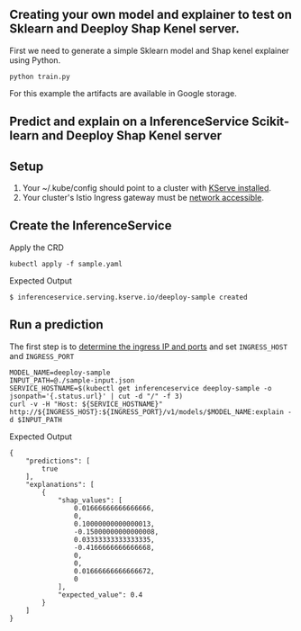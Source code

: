 ## Creating your own model and explainer to test on Sklearn and Deeploy Shap Kenel server.

First we need to generate a simple Sklearn model and Shap kenel explainer using Python.

```shell
python train.py
```

For this example the artifacts are available in Google storage.

## Predict and explain on a InferenceService Scikit-learn and Deeploy Shap Kenel server

## Setup
1. Your ~/.kube/config should point to a cluster with [KServe installed](https://github.com/kserve/kserve#installation).
2. Your cluster's Istio Ingress gateway must be [network accessible](https://istio.io/latest/docs/tasks/traffic-management/ingress/ingress-control/).

## Create the InferenceService

Apply the CRD
```
kubectl apply -f sample.yaml
```

Expected Output
```
$ inferenceservice.serving.kserve.io/deeploy-sample created
```

## Run a prediction
The first step is to [determine the ingress IP and ports](../../../../README.md#determine-the-ingress-ip-and-ports) and set `INGRESS_HOST` and `INGRESS_PORT`

```
MODEL_NAME=deeploy-sample
INPUT_PATH=@./sample-input.json
SERVICE_HOSTNAME=$(kubectl get inferenceservice deeploy-sample -o jsonpath='{.status.url}' | cut -d "/" -f 3)
curl -v -H "Host: ${SERVICE_HOSTNAME}" http://${INGRESS_HOST}:${INGRESS_PORT}/v1/models/$MODEL_NAME:explain -d $INPUT_PATH
```

Expected Output

```
{
    "predictions": [
        true
    ],
    "explanations": [
        {
            "shap_values": [
                0.01666666666666666,
                0,
                0.10000000000000013,
                -0.15000000000000008,
                0.03333333333333335,
                -0.4166666666666668,
                0,
                0,
                0.01666666666666672,
                0
            ],
            "expected_value": 0.4
        }
    ]
}
```
